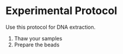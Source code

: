 # Experimental Protocol
Use this protocol for DNA extraction.

1. Thaw your samples
2. Prepare the beads
